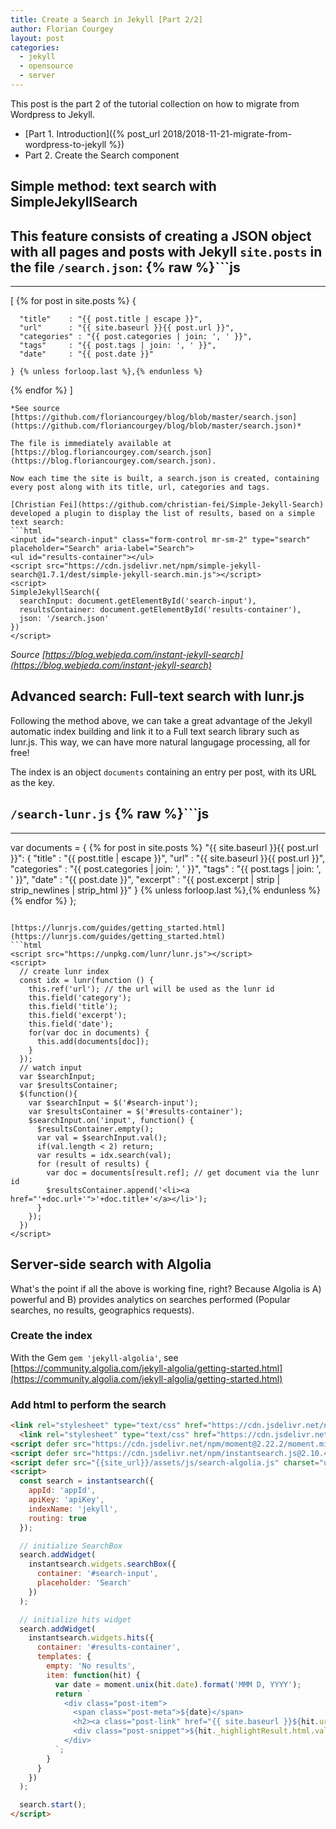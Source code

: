 ```yaml
---
title: Create a Search in Jekyll [Part 2/2]
author: Florian Courgey
layout: post
categories:
  - jekyll
  - opensource
  - server
---
```

This post is the part 2 of the tutorial collection on how to migrate from Wordpress to Jekyll.
- [Part 1. Introduction]({% post_url 2018/2018-11-21-migrate-from-wordpress-to-jekyll %})
- Part 2. Create the Search component

## Simple method: text search with SimpleJekyllSearch
This feature consists of creating a JSON object with all pages and posts with Jekyll `site.posts` in the file `/search.json`:
{% raw %}```js
---
---
[
  {% for post in site.posts %}
    {

      "title"    : "{{ post.title | escape }}",
      "url"      : "{{ site.baseurl }}{{ post.url }}",
      "categories" : "{{ post.categories | join: ', ' }}",
      "tags"     : "{{ post.tags | join: ', ' }}",
      "date"     : "{{ post.date }}"

    } {% unless forloop.last %},{% endunless %}
  {% endfor %}
]
```{% endraw %}
*See source [https://github.com/floriancourgey/blog/blob/master/search.json](https://github.com/floriancourgey/blog/blob/master/search.json)*

The file is immediately available at [https://blog.floriancourgey.com/search.json](https://blog.floriancourgey.com/search.json).

Now each time the site is built, a search.json is created, containing every post along with its title, url, categories and tags.

[Christian Fei](https://github.com/christian-fei/Simple-Jekyll-Search) developed a plugin to display the list of results, based on a simple text search:
```html
<input id="search-input" class="form-control mr-sm-2" type="search" placeholder="Search" aria-label="Search">
<ul id="results-container"></ul>
<script src="https://cdn.jsdelivr.net/npm/simple-jekyll-search@1.7.1/dest/simple-jekyll-search.min.js"></script>
<script>
SimpleJekyllSearch({
  searchInput: document.getElementById('search-input'),
  resultsContainer: document.getElementById('results-container'),
  json: '/search.json'
})
</script>
```

*Source [https://blog.webjeda.com/instant-jekyll-search](https://blog.webjeda.com/instant-jekyll-search)*

## Advanced search: Full-text search with lunr.js

Following the method above, we can take a great advantage of the Jekyll automatic index building and link it to a Full text search library such as lunr.js. This way, we can have more natural langugage processing, all for free!

The index is an object `documents` containing an entry per post, with its URL as the key.

`/search-lunr.js`
{% raw %}```js
---
---
var documents = {
  {% for post in site.posts %}
    "{{ site.baseurl }}{{ post.url }}": {
      "title"    : "{{ post.title | escape }}",
      "url"      : "{{ site.baseurl }}{{ post.url }}",
      "categories" : "{{ post.categories | join: ', ' }}",
      "tags"     : "{{ post.tags | join: ', ' }}",
      "date"     : "{{ post.date }}",
      "excerpt"     : "{{ post.excerpt | strip | strip_newlines | strip_html }}"
    } {% unless forloop.last %},{% endunless %}
  {% endfor %}
};

```{% endraw %}

[https://lunrjs.com/guides/getting_started.html](https://lunrjs.com/guides/getting_started.html)
```html
<script src="https://unpkg.com/lunr/lunr.js"></script>
<script>
  // create lunr index
  const idx = lunr(function () {
    this.ref('url'); // the url will be used as the lunr id
    this.field('category');
    this.field('title');
    this.field('excerpt');
    this.field('date');
    for(var doc in documents) {
      this.add(documents[doc]);
    }
  });
  // watch input
  var $searchInput;
  var $resultsContainer;
  $(function(){
    var $searchInput = $('#search-input');
    var $resultsContainer = $('#results-container');
    $searchInput.on('input', function() {
      $resultsContainer.empty();
      var val = $searchInput.val();
      if(val.length < 2) return;
      var results = idx.search(val);
      for (result of results) {
        var doc = documents[result.ref]; // get document via the lunr id
        $resultsContainer.append('<li><a href="'+doc.url+'">'+doc.title+'</a></li>');
      }
    });
  })
</script>
```

## Server-side search with Algolia
What's the point if all the above is working fine, right? Because Algolia is A) powerful and B) provides analytics on searches performed (Popular searches, no results, geographics requests).

### Create the index
With the Gem `gem 'jekyll-algolia'`, see [https://community.algolia.com/jekyll-algolia/getting-started.html](https://community.algolia.com/jekyll-algolia/getting-started.html)

### Add html to perform the search
```html
<link rel="stylesheet" type="text/css" href="https://cdn.jsdelivr.net/npm/instantsearch.js@2.10.4/dist/instantsearch.min.css">
  <link rel="stylesheet" type="text/css" href="https://cdn.jsdelivr.net/npm/instantsearch.js@2.6.0/dist/instantsearch-theme-algolia.min.css">
<script defer src="https://cdn.jsdelivr.net/npm/moment@2.22.2/moment.min.js"></script>
<script defer src="https://cdn.jsdelivr.net/npm/instantsearch.js@2.10.4"></script>
<script defer src="{{site_url}}/assets/js/search-algolia.js" charset="utf-8"></script>
<script>
  const search = instantsearch({
    appId: 'appId',
    apiKey: 'apiKey',
    indexName: 'jekyll',
    routing: true
  });

  // initialize SearchBox
  search.addWidget(
    instantsearch.widgets.searchBox({
      container: '#search-input',
      placeholder: 'Search'
    })
  );

  // initialize hits widget
  search.addWidget(
    instantsearch.widgets.hits({
      container: '#results-container',
      templates: {
        empty: 'No results',
        item: function(hit) {
          var date = moment.unix(hit.date).format('MMM D, YYYY');
          return `
            <div class="post-item">
              <span class="post-meta">${date}</span>
              <h2><a class="post-link" href="{{ site.baseurl }}${hit.url}">${hit._highlightResult.title.value}</a></h2>
              <div class="post-snippet">${hit._highlightResult.html.value}</div>
            </div>
          `;
        }
      }
    })
  );

  search.start();
</script>
```
